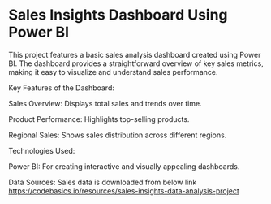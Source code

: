# Sales Insights Dashboard Using Power BI
This project features a basic sales analysis dashboard created using Power BI. The dashboard provides a straightforward overview of key sales metrics, making it easy to visualize and understand sales performance.

Key Features of the Dashboard:

Sales Overview: Displays total sales and trends over time.

Product Performance: Highlights top-selling products.

Regional Sales: Shows sales distribution across different regions.

Technologies Used:

Power BI: For creating interactive and visually appealing dashboards.

Data Sources: Sales data is downloaded from below link 
https://codebasics.io/resources/sales-insights-data-analysis-project
